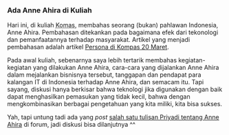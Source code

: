 ### Ada Anne Ahira di Kuliah

Hari ini, di kuliah <abbr title="Komputer dan Masyrakat">Komas</abbr>, membahas seorang (bukan) pahlawan Indonesia, Anne Ahira. Pembahasan ditekankan pada bagaimana efek dari tekonologi dan pemanfaatannya terhadap masyarakat. Artikel yang menjadi pembahasan adalah artikel <a href="http://www.kompas.com/kompas%2Dcetak/0503/20/naper/1631428.htm">Persona di Kompas 20 Maret</a>.

Pada awal kuliah, sebenarnya saya lebih tertarik membahas kegiatan-kegiatan yang dilakukan Anne Ahira, cara-cara yang dijalankan Anne Ahira dalam mejalankan bisnisnya tersebut, tanggapan dan pendapat para kalangan IT di Indonesia terhadap Anne Ahira, dan semacam itu. Tapi sayang, diskusi hanya berkisar bahwa teknologi jika digunakan dengan baik dapat menghasilkan pemasukan yang tidak kecil, bahwa dengan  mengkombinasikan berbagai pengetahuan yang kita miliki, kita bisa sukses.

Yah, tapi untung tadi ada yang <i>post</i> <a href="http://priyadi.net/archives/2004/09/10/anne-ahira-bukanlah-pahlawan/">salah satu tulisan Priyadi tentang Anne Ahira</a> di forum, jadi diskusi bisa dilanjutnya ^^

<!-- {"time": "2005-03-23 12:31:19", "title": "Ada Anne Ahira di Kuliah"} -->

